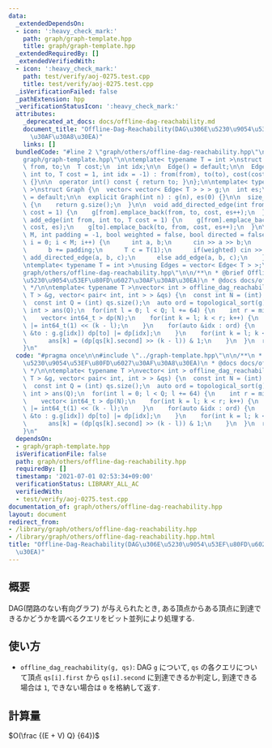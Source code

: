 ```yaml
---
data:
  _extendedDependsOn:
  - icon: ':heavy_check_mark:'
    path: graph/graph-template.hpp
    title: graph/graph-template.hpp
  _extendedRequiredBy: []
  _extendedVerifiedWith:
  - icon: ':heavy_check_mark:'
    path: test/verify/aoj-0275.test.cpp
    title: test/verify/aoj-0275.test.cpp
  _isVerificationFailed: false
  _pathExtension: hpp
  _verificationStatusIcon: ':heavy_check_mark:'
  attributes:
    _deprecated_at_docs: docs/offline-dag-reachability.md
    document_title: "Offline-Dag-Reachability(DAG\u306E\u5230\u9054\u53EF\u80FD\u6027\
      \u30AF\u30A8\u30EA)"
    links: []
  bundledCode: "#line 2 \"graph/others/offline-dag-reachability.hpp\"\n\n#line 2 \"\
    graph/graph-template.hpp\"\n\ntemplate< typename T = int >\nstruct Edge {\n  int\
    \ from, to;\n  T cost;\n  int idx;\n\n  Edge() = default;\n\n  Edge(int from,\
    \ int to, T cost = 1, int idx = -1) : from(from), to(to), cost(cost), idx(idx)\
    \ {}\n\n  operator int() const { return to; }\n};\n\ntemplate< typename T = int\
    \ >\nstruct Graph {\n  vector< vector< Edge< T > > > g;\n  int es;\n\n  Graph()\
    \ = default;\n\n  explicit Graph(int n) : g(n), es(0) {}\n\n  size_t size() const\
    \ {\n    return g.size();\n  }\n\n  void add_directed_edge(int from, int to, T\
    \ cost = 1) {\n    g[from].emplace_back(from, to, cost, es++);\n  }\n\n  void\
    \ add_edge(int from, int to, T cost = 1) {\n    g[from].emplace_back(from, to,\
    \ cost, es);\n    g[to].emplace_back(to, from, cost, es++);\n  }\n\n  void read(int\
    \ M, int padding = -1, bool weighted = false, bool directed = false) {\n    for(int\
    \ i = 0; i < M; i++) {\n      int a, b;\n      cin >> a >> b;\n      a += padding;\n\
    \      b += padding;\n      T c = T(1);\n      if(weighted) cin >> c;\n      if(directed)\
    \ add_directed_edge(a, b, c);\n      else add_edge(a, b, c);\n    }\n  }\n};\n\
    \ntemplate< typename T = int >\nusing Edges = vector< Edge< T > >;\n#line 4 \"\
    graph/others/offline-dag-reachability.hpp\"\n\n/**\n * @brief Offline-Dag-Reachability(DAG\u306E\
    \u5230\u9054\u53EF\u80FD\u6027\u30AF\u30A8\u30EA)\n * @docs docs/offline-dag-reachability.md\n\
    \ */\n\ntemplate< typename T >\nvector< int > offline_dag_reachability(const Graph<\
    \ T > &g, vector< pair< int, int > > &qs) {\n  const int N = (int) g.size();\n\
    \  const int Q = (int) qs.size();\n  auto ord = topological_sort(g);\n  vector<\
    \ int > ans(Q);\n  for(int l = 0; l < Q; l += 64) {\n    int r = min(Q, l + 64);\n\
    \    vector< int64_t > dp(N);\n    for(int k = l; k < r; k++) {\n      dp[qs[k].first]\
    \ |= int64_t(1) << (k - l);\n    }\n    for(auto &idx : ord) {\n      for(auto\
    \ &to : g.g[idx]) dp[to] |= dp[idx];\n    }\n    for(int k = l; k < r; k++) {\n\
    \      ans[k] = (dp[qs[k].second] >> (k - l)) & 1;\n    }\n  }\n  return ans;\n\
    }\n"
  code: "#pragma once\n\n#include \"../graph-template.hpp\"\n\n/**\n * @brief Offline-Dag-Reachability(DAG\u306E\
    \u5230\u9054\u53EF\u80FD\u6027\u30AF\u30A8\u30EA)\n * @docs docs/offline-dag-reachability.md\n\
    \ */\n\ntemplate< typename T >\nvector< int > offline_dag_reachability(const Graph<\
    \ T > &g, vector< pair< int, int > > &qs) {\n  const int N = (int) g.size();\n\
    \  const int Q = (int) qs.size();\n  auto ord = topological_sort(g);\n  vector<\
    \ int > ans(Q);\n  for(int l = 0; l < Q; l += 64) {\n    int r = min(Q, l + 64);\n\
    \    vector< int64_t > dp(N);\n    for(int k = l; k < r; k++) {\n      dp[qs[k].first]\
    \ |= int64_t(1) << (k - l);\n    }\n    for(auto &idx : ord) {\n      for(auto\
    \ &to : g.g[idx]) dp[to] |= dp[idx];\n    }\n    for(int k = l; k < r; k++) {\n\
    \      ans[k] = (dp[qs[k].second] >> (k - l)) & 1;\n    }\n  }\n  return ans;\n\
    }\n"
  dependsOn:
  - graph/graph-template.hpp
  isVerificationFile: false
  path: graph/others/offline-dag-reachability.hpp
  requiredBy: []
  timestamp: '2021-07-01 02:53:34+09:00'
  verificationStatus: LIBRARY_ALL_AC
  verifiedWith:
  - test/verify/aoj-0275.test.cpp
documentation_of: graph/others/offline-dag-reachability.hpp
layout: document
redirect_from:
- /library/graph/others/offline-dag-reachability.hpp
- /library/graph/others/offline-dag-reachability.hpp.html
title: "Offline-Dag-Reachability(DAG\u306E\u5230\u9054\u53EF\u80FD\u6027\u30AF\u30A8\
  \u30EA)"
---
```

## 概要

DAG(閉路のない有向グラフ) が与えられたとき, ある頂点からある頂点に到達できるかどうかを調べるクエリをビット並列により処理する.

## 使い方

* `offline_dag_reachability(g, qs)`: DAG `g` について, `qs` の各クエリについて頂点 `qs[i].first` から `qs[i].second` に到達できるか判定し, 到達できる場合は `1`, できない場合は `0` を格納して返す.

## 計算量

$O(\frac {(E + V) Q} {64})$
